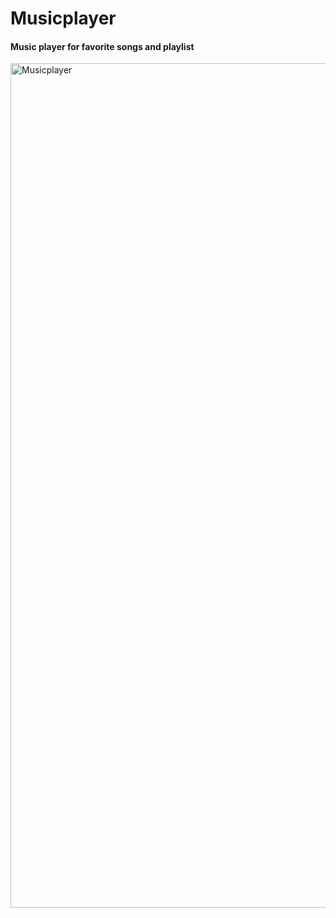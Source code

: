 # Musicplayer
#### Music player for favorite songs and playlist



<img width="1351" alt="Musicplayer" src="https://user-images.githubusercontent.com/104049282/230087981-e1eb3e60-b6a8-4545-80c5-c8bee9ccdcfd.png">
